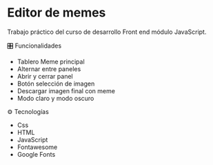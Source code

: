 # Editor de memes

Trabajo práctico del curso de desarrollo Front end módulo JavaScript.

🎛 Funcionalidades
* Tablero Meme principal
* Alternar entre paneles
* Abrir y cerrar panel
* Botón selección de imagen
* Descargar imagen final con meme
* Modo claro y modo oscuro

⚙️ Tecnologías
* Css
* HTML
* JavaScript
* Fontawesome
* Google Fonts
